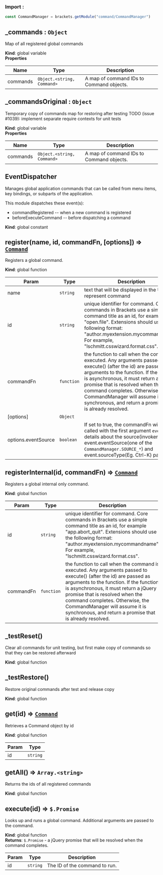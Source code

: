 ### Import :
```js
const CommandManager = brackets.getModule("command/CommandManager")
```

<a name="_commands"></a>

## \_commands : <code>Object</code>
Map of all registered global commands

**Kind**: global variable  
**Properties**

| Name | Type | Description |
| --- | --- | --- |
| commands | <code>Object.&lt;string, Command&gt;</code> | A map of command IDs to Command objects. |

<a name="_commandsOriginal"></a>

## \_commandsOriginal : <code>Object</code>
Temporary copy of commands map for restoring after testingTODO (issue #1039): implement separate require contexts for unit tests

**Kind**: global variable  
**Properties**

| Name | Type | Description |
| --- | --- | --- |
| commands | <code>Object.&lt;string, Command&gt;</code> | A map of command IDs to Command objects. |

<a name="EventDispatcher"></a>

## EventDispatcher
Manages global application commands that can be called from menu items, key bindings, or subpartsof the application.This module dispatches these event(s):   - commandRegistered  -- when a new command is registered   - beforeExecuteCommand -- before dispatching a command

**Kind**: global constant  
<a name="register"></a>

## register(name, id, commandFn, [options]) ⇒ [<code>Command</code>](#new_Command_new)
Registers a global command.

**Kind**: global function  

| Param | Type | Description |
| --- | --- | --- |
| name | <code>string</code> | text that will be displayed in the UI to represent command |
| id | <code>string</code> | unique identifier for command.      Core commands in Brackets use a simple command title as an id, for example "open.file".      Extensions should use the following format: "author.myextension.mycommandname".      For example, "lschmitt.csswizard.format.css". |
| commandFn | <code>function</code> | the function to call when the command is executed. Any arguments passed to     execute() (after the id) are passed as arguments to the function. If the function is asynchronous,     it must return a jQuery promise that is resolved when the command completes. Otherwise, the     CommandManager will assume it is synchronous, and return a promise that is already resolved. |
| [options] | <code>Object</code> |  |
| options.eventSource | <code>boolean</code> | If set to true, the commandFn will be called with the first argument `event` with details about the source(invoker) as event.eventSource(one of the `CommandManager.SOURCE_*`) and event.sourceType(Eg. Ctrl-K) parameter. |

<a name="registerInternal"></a>

## registerInternal(id, commandFn) ⇒ [<code>Command</code>](#new_Command_new)
Registers a global internal only command.

**Kind**: global function  

| Param | Type | Description |
| --- | --- | --- |
| id | <code>string</code> | unique identifier for command.      Core commands in Brackets use a simple command title as an id, for example "app.abort_quit".      Extensions should use the following format: "author.myextension.mycommandname".      For example, "lschmitt.csswizard.format.css". |
| commandFn | <code>function</code> | the function to call when the command is executed. Any arguments passed to     execute() (after the id) are passed as arguments to the function. If the function is asynchronous,     it must return a jQuery promise that is resolved when the command completes. Otherwise, the     CommandManager will assume it is synchronous, and return a promise that is already resolved. |

<a name="_testReset"></a>

## \_testReset()
Clear all commands for unit testing, but first make copy of commands so thatthey can be restored afterward

**Kind**: global function  
<a name="_testRestore"></a>

## \_testRestore()
Restore original commands after test and release copy

**Kind**: global function  
<a name="get"></a>

## get(id) ⇒ [<code>Command</code>](#new_Command_new)
Retrieves a Command object by id

**Kind**: global function  

| Param | Type |
| --- | --- |
| id | <code>string</code> | 

<a name="getAll"></a>

## getAll() ⇒ <code>Array.&lt;string&gt;</code>
Returns the ids of all registered commands

**Kind**: global function  
<a name="execute"></a>

## execute(id) ⇒ <code>$.Promise</code>
Looks up and runs a global command. Additional arguments are passed to the command.

**Kind**: global function  
**Returns**: <code>$.Promise</code> - a jQuery promise that will be resolved when the command completes.  

| Param | Type | Description |
| --- | --- | --- |
| id | <code>string</code> | The ID of the command to run. |

